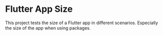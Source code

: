 # Flutter App Size

This project tests the size of a Flutter app in different scenarios. Especially the size of the app when using packages.